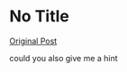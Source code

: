 # No Title

[Original Post](https://discourse.onlinedegree.iitm.ac.in/t/161120/109)

<p>could you also give me a hint</p>